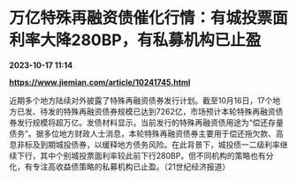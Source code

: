 # 万亿特殊再融资债催化行情：有城投票面利率大降280BP，有私募机构已止盈

**2023-10-17 11:14**

**https://www.jiemian.com/article/10241745.html**

近期多个地方陆续对外披露了特殊再融资债券发行计划。截至10月16日，17个地方已发、待发的特殊再融资债券规模已达到7262亿，市场预计本轮特殊再融资债券发行规模将超万亿。发债材料显示，当前发行的特殊再融资债用途为“偿还存量债务”。据多位地方财政人士消息，本轮特殊再融资债券主要用于偿还拖欠款、高息非标及到期城投债券，以缓释地方债务风险。在此背景下，城投债一二级利率继续下行，其中个别城投票面利率较此前下行280BP。但不同机构的策略也有分化，有专注高收益债策略的私募机构已止盈。（21世纪经济报道）